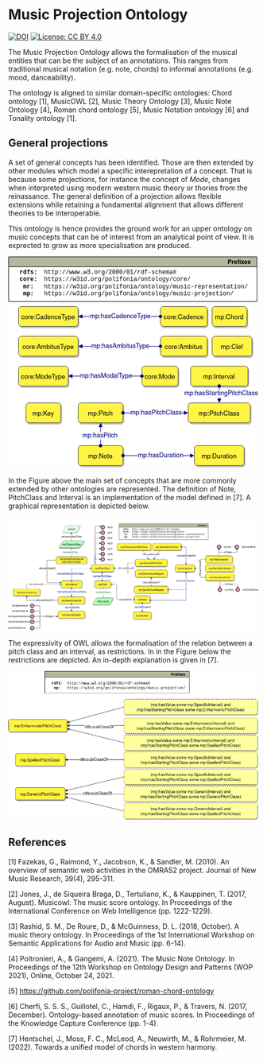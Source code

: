 # Music Projection Ontology
[![DOI](https://zenodo.org/badge/372536364.svg)](https://zenodo.org/badge/latestdoi/372536364)
[![License: CC BY 4.0](https://img.shields.io/badge/License-CC_BY_4.0-lightgrey.svg)](https://creativecommons.org/licenses/by/4.0/)

The Music Projection Ontology allows the formalisation of the musical entities that can be the subject of an annotations. 
This ranges from traditional musical notation (e.g. note, chords) to informal annotations (e.g. mood, danceability).

The ontology is aligned to similar domain-specific ontologies: Chord ontology [1], MusicOWL [2], Music Theory Ontology [3], Music Note Ontology [4], Roman chord ontology [5], Music Notation ontology [6] and Tonality ontology [1].

## General projections
A set of general concepts has been identified. Those are then extended by other modules which model a specific interepretation of a concept.
That is because some projections, for instance the concept of *Mode*, changes when interpreted using modern western music theory or thories from the reinassance.
The general definition of a projection allows flexible extensions while retaining a fundamental alignment that allows different theories to be interoperable.

This ontology is hence provides the ground work for an upper ontology on music concepts that can be of interest from an analytical point of view. It is exprected to grow as more specialisation are produced.

![General set of concepts](diagrams/main_concepts.png "General set of concepts")

In the Figure above the main set of concepts that are more commonly extended by other ontologies are represented.
The definition of Note, PitchClass and Interval is an implementation of the model defined in [7].
A graphical representation is depicted below.

![Projections specification](diagrams/projections_definition.png "Projections definition")

The expressivity of OWL allows the formalisation of the relation between a pitch class and an interval, as restrictions. In in the Figure below the restrictions are depicted. An in-depth explanation is given in [7].

![Pitchclass and interval restriction](diagrams/pitchclass_interval_relationship.png "Pitchclass and interval restriction")

## References

[1] Fazekas, G., Raimond, Y., Jacobson, K., & Sandler, M. (2010). An overview of semantic web activities in the OMRAS2 project. Journal of New Music Research, 39(4), 295-311.

[2] Jones, J., de Siqueira Braga, D., Tertuliano, K., & Kauppinen, T. (2017, August). Musicowl: The music score ontology. In Proceedings of the International Conference on Web Intelligence (pp. 1222-1229).

[3] Rashid, S. M., De Roure, D., & McGuinness, D. L. (2018, October). A music theory ontology. In Proceedings of the 1st International Workshop on Semantic Applications for Audio and Music (pp. 6-14).

[4] Poltronieri, A., & Gangemi, A. (2021). The Music Note Ontology. In Proceedings of the 12th Workshop on Ontology Design and Patterns (WOP 2021), Online, October 24, 2021.

[5] https://github.com/polifonia-project/roman-chord-ontology

[6] Cherfi, S. S. S., Guillotel, C., Hamdi, F., Rigaux, P., & Travers, N. (2017, December). Ontology-based annotation of music scores. In Proceedings of the Knowledge Capture Conference (pp. 1-4).

[7] Hentschel, J., Moss, F. C., McLeod, A., Neuwirth, M., & Rohrmeier, M. (2022). Towards a unified model of chords in western harmony.
